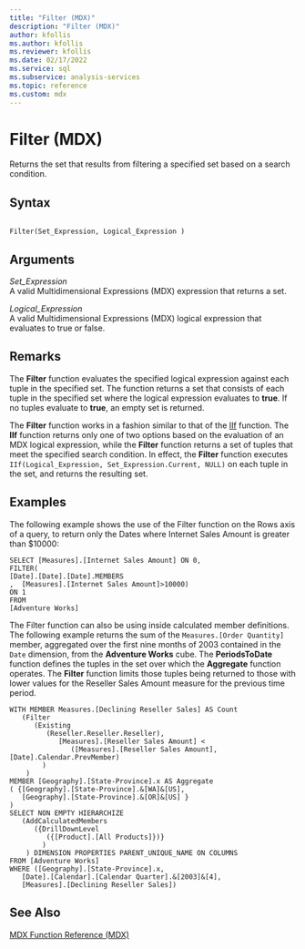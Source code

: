 ```yaml
---
title: "Filter (MDX)"
description: "Filter (MDX)"
author: kfollis
ms.author: kfollis
ms.reviewer: kfollis
ms.date: 02/17/2022
ms.service: sql
ms.subservice: analysis-services
ms.topic: reference
ms.custom: mdx
---
```

# Filter (MDX)


  Returns the set that results from filtering a specified set based on a search condition.  
  
## Syntax  
  
```  
  
Filter(Set_Expression, Logical_Expression )  
```  
  
## Arguments  
 *Set_Expression*  
 A valid Multidimensional Expressions (MDX) expression that returns a set.  
  
 *Logical_Expression*  
 A valid Multidimensional Expressions (MDX) logical expression that evaluates to true or false.  
  
## Remarks  
 The **Filter** function evaluates the specified logical expression against each tuple in the specified set. The function returns a set that consists of each tuple in the specified set where the logical expression evaluates to **true**. If no tuples evaluate to **true**, an empty set is returned.  
  
 The **Filter** function works in a fashion similar to that of the [IIf](../mdx/iif-mdx.md) function. The **IIf** function returns only one of two options based on the evaluation of an MDX logical expression, while the **Filter** function returns a set of tuples that meet the specified search condition. In effect, the **Filter** function executes `IIf(Logical_Expression, Set_Expression.Current, NULL)` on each tuple in the set, and returns the resulting set.  
  
## Examples  
 The following example shows the use of the Filter function on the Rows axis of a query, to return only the Dates where Internet Sales Amount is greater than $10000:  
  
```  
SELECT [Measures].[Internet Sales Amount] ON 0,  
FILTER(  
[Date].[Date].[Date].MEMBERS  
,  [Measures].[Internet Sales Amount]>10000)  
ON 1  
FROM  
[Adventure Works]  
```  
  
 The Filter function can also be using inside calculated member definitions. The following example returns the sum of the `Measures.[Order Quantity]` member, aggregated over the first nine months of 2003 contained in the `Date` dimension, from the **Adventure Works** cube. The **PeriodsToDate** function defines the tuples in the set over which the **Aggregate** function operates. The **Filter** function limits those tuples being returned to those with lower values for the Reseller Sales Amount measure for the previous time period.  
  
```  
WITH MEMBER Measures.[Declining Reseller Sales] AS Count  
   (Filter  
      (Existing  
         (Reseller.Reseller.Reseller),   
            [Measures].[Reseller Sales Amount] <   
               ([Measures].[Reseller Sales Amount],[Date].Calendar.PrevMember)  
        )  
    )  
MEMBER [Geography].[State-Province].x AS Aggregate   
( {[Geography].[State-Province].&[WA]&[US],   
   [Geography].[State-Province].&[OR]&[US] }   
)  
SELECT NON EMPTY HIERARCHIZE   
   (AddCalculatedMembers   
      ({DrillDownLevel  
         ({[Product].[All Products]})}  
        )  
    ) DIMENSION PROPERTIES PARENT_UNIQUE_NAME ON COLUMNS   
FROM [Adventure Works]  
WHERE ([Geography].[State-Province].x,   
   [Date].[Calendar].[Calendar Quarter].&[2003]&[4],  
   [Measures].[Declining Reseller Sales])  
```  
  
## See Also  
 [MDX Function Reference &#40;MDX&#41;](../mdx/mdx-function-reference-mdx.md)  
  
  
